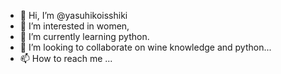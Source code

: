 - 👋 Hi, I’m @yasuhikoisshiki
- 👀 I’m interested in women,
- 🌱 I’m currently learning python.
- 💞️ I’m looking to collaborate on wine knowledge and python...
- 📫 How to reach me ...

<!---
yasuhikoisshiki/yasuhikoisshiki is a ✨ special ✨ repository because its `README.md` (this file) appears on your GitHub profile.
You can click the Preview link to take a look at your changes.
--->
